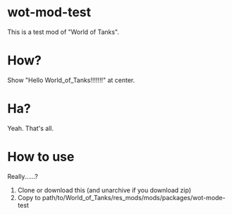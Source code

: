 # wot-mod-test
This is a test mod of "World of Tanks".

# How?
Show "Hello World_of_Tanks!!!!!!!" at center.

# Ha?
Yeah. That's all.

# How to use
Really......?
1. Clone or download this (and unarchive if you download zip)
2. Copy to path/to/World\_of\_Tanks/res_mods/mods/packages/wot-mode-test
